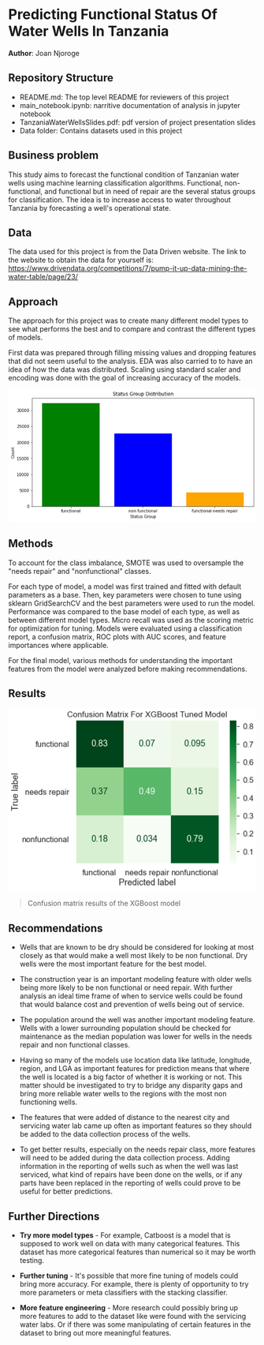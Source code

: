 # Predicting Functional Status Of Water Wells In Tanzania

**Author**: Joan Njoroge

## Repository Structure

- README.md: The top level README for reviewers of this project
- main_notebook.ipynb: narritive documentation of analysis in jupyter notebook
- TanzaniaWaterWellsSlides.pdf: pdf version of project presentation slides
- Data folder: Contains datasets used in this project


## Business problem

This study aims to forecast the functional condition of Tanzanian water wells using machine learning classification algorithms. Functional, non-functional, and functional but in need of repair are the several status groups for classification. The idea is to increase access to water throughout Tanzania by forecasting a well's operational state.

## Data
The data used for this project is from the Data Driven website. The link to the website to obtain the data for yourself is: https://www.drivendata.org/competitions/7/pump-it-up-data-mining-the-water-table/page/23/


## Approach
The approach for this project was to create many different model types to see what performs the best and to compare and contrast the different types of models.

 First data was prepared through filling missing values and dropping features that did not seem useful to the analysis. EDA was also carried to to have an idea of how the data was distributed. Scaling using standard scaler and encoding was done with the goal of increasing accuracy of the models.


 ![Image Alt Text](pictures/statusgroup.png)

## Methods
To account for the class imbalance, SMOTE was used to oversample the "needs repair" and "nonfunctional" classes. 

For each type of model, a model was first trained and fitted with default parameters as a base. Then, key parameters were chosen to tune using sklearn GridSearchCV and the best parameters were used to run the model. Performance was compared to the base model of each type, as well as between different model types. Micro recall was used as the scoring metric for optimization for tuning. Models were evaluated using a classification report, a confusion matrix, ROC plots with AUC scores, and feature importances where applicable.

For the final model, various methods for understanding the important features from the model were analyzed before making recommendations.

## Results

![confusionmatrix](https://raw.githubusercontent.com/HeyThatsViv/Functional-Status-of-Water-Wells/master/Visuals/XGBoostConfusionMatrix.png)
> Confusion matrix results of the XGBoost model


## Recommendations

- Wells that are known to be dry should be considered for looking at most closely as that would make a well most likely to be non functional. Dry wells were the most important feature for the best model.


- The construction year is an important modeling feature  with older wells being more likely to be non functional or need repair. With further analysis an ideal time frame of when to service wells could be found that would balance cost and prevention of wells being out of service.


- The population around the well was another important modeling feature. Wells with a lower surrounding population should be checked for maintenance as the median population was lower for wells in the needs repair and non functional classes. 


- Having so many of the models use location data like latitude, longitude, region, and LGA as important features for prediction means that where the well is located is a big factor of whether it is working or not. This matter should be investigated to try to bridge any disparity gaps and bring more reliable water wells to the regions with the most non functioning wells.


- The features that were added of distance to the nearest city and servicing water lab came up often as important features so they should be added to the data collection process of the wells.


- To get better results, especially on the needs repair class, more features will need to be added during the data collection process. Adding information in the reporting of wells such as when the well was last serviced, what kind of repairs have been done on the wells, or if any parts have been replaced in the reporting of wells could prove to be useful for better predictions. 

## Further Directions

- <b>Try more model types</b> - For example, Catboost is a model that is supposed to work well on data with many categorical features. This dataset has more categorical features than numerical so it may be worth testing.


- <b>Further tuning</b> - It's possible that more fine tuning of models could bring more accuracy. For example, there is plenty of opportunity to try more parameters or meta classifiers with the stacking classifier.


- <b>More feature engineering</b> - More research could possibly bring up more features to add to the dataset like were found with the servicing water labs. Or if there was some manipulating of certain features in the dataset to bring out more meaningful features.




